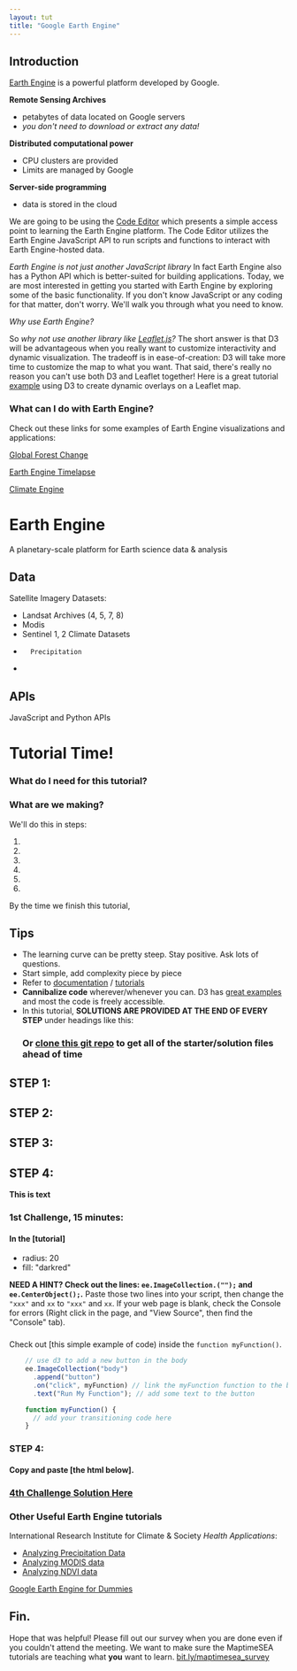 ```yaml
---
layout: tut
title: "Google Earth Engine"
---
```


## Introduction
[Earth Engine](https://earthengine.google.com/) is a powerful platform developed by Google.

**Remote Sensing Archives**
- petabytes of data located on Google servers
- *you don't need to download or extract any data!*

**Distributed computational power**
- CPU clusters are provided
- Limits are managed by Google

**Server-side programming**
- data is stored in the cloud


We are going to be using the [Code Editor](https://code.earthengine.google.com/) which presents a simple access point to learning the Earth Engine platform. The Code Editor utilizes the Earth Engine JavaScript API to run scripts and functions to interact with Earth Engine-hosted data.

*Earth Engine is not just another JavaScript library*
In fact Earth Engine also has a Python API which is better-suited for building applications. Today, we are most interested in getting you started with Earth Engine by exploring some of the basic functionality. If you don't know JavaScript or any coding for that matter, don't worry. We'll walk you through what you need to know.

*Why use Earth Engine?*

So *why not use another library like [Leaflet.js](http://leafletjs.com/)?* The short answer is that D3 will be advantageous when you really want to customize interactivity and dynamic visualization. The tradeoff is in ease-of-creation: D3 will take more time to customize the map to what you want. That said, there's really no reason you can't use both D3 and Leaflet together! Here is a great tutorial [example](https://bost.ocks.org/mike/leaflet/) using D3 to create dynamic overlays on a Leaflet map.

### What can I do with Earth Engine?

Check out these links for some examples of Earth Engine visualizations and applications:

[Global Forest Change](http://earthenginepartners.appspot.com/science-2013-global-forest)

[Earth Engine Timelapse](https://earthengine.google.com/timelapse/)

[Climate Engine](http://climateengine.org/)


# Earth Engine
A planetary-scale platform for Earth science data & analysis

## Data
Satellite Imagery Datasets:
-   Landsat Archives (4, 5, 7, 8)
- 	Modis
- 	Sentinel 1, 2
Climate Datasets
-		Precipitation
-		

## APIs

JavaScript and Python APIs


# Tutorial Time!

### What do I need for this tutorial?


### What are we making?
We'll do this in steps:

1.

2.

3.

4.

5.

6.

By the time we finish this tutorial,


## Tips

* The learning curve can be pretty steep. Stay positive.  Ask lots of questions.
* Start simple, add complexity piece by piece
* Refer to [documentation]() / [tutorials]()
* **Cannibalize code** wherever/whenever you can. D3 has [great examples](https://bl.ocks.org/) and most the code is freely accessible.
* In this tutorial, **SOLUTIONS ARE PROVIDED AT THE END OF EVERY STEP** under headings like this:
	### Or [clone this git repo](https://github.com/Ryshackleton/d3_maptime.git) to get all of the starter/solution files ahead of time

## STEP 1:

## STEP 2:

## STEP 3:

## STEP 4:

**This is text**


### 1st Challenge, 15 minutes:

#### In the [tutorial]

 * radius: 20
 * fill: "darkred"

**NEED A HINT? Check out the lines: `ee.ImageCollection.("");` and `ee.CenterObject();`.**  Paste those two lines into your script, then change the `"xxx"` and `xx` to `"xxx"` and `xx`.  If your web page is blank, check the Console for errors (Right click in the page, and "View Source", then find the "Console" tab).


###

Check out [this simple example of code) inside the `function myFunction()`.

```JavaScript
    // use d3 to add a new button in the body
    ee.ImageCollection("body")
      .append("button")
      .on("click", myFunction) // link the myFunction function to the button click
      .text("Run My Function"); // add some text to the button

    function myFunction() {
      // add your transitioning code here
    }
```

### STEP 4:
#### Copy and paste [the html below].

### [4th Challenge Solution Here](http://github.com/jmasselink/)


### Other Useful Earth Engine tutorials

International Research Institute for Climate & Society *Health Applications*:
- [Analyzing Precipitation Data](http://iri.columbia.edu/~pceccato/Google_Training_Health/CHIRPS_Precipitation.pdf)
- [Analyzing MODIS data](http://iri.columbia.edu/~pceccato/Google_Training_Health/MODIS%20lst.pdf)
- [Analyzing NDVI data](http://iri.columbia.edu/~pceccato/Google_Training_Health/NDVI.pdf)

[Google Earth Engine for Dummies](https://slides.com/miguelangelmenarguez)



## Fin.

Hope that was helpful! Please fill out our survey when you are done even if you couldn't attend the meeting. We want to make sure the MaptimeSEA tutorials are teaching what **you** want to learn. [bit.ly/maptimesea_survey](http://bit.ly/maptimesea_survey)
